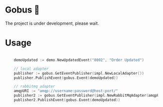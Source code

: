 # Gobus 🚧
The project is under development, please wait.

# Usage

```go

	demoUpdated := demo.NewUpdatedEvent("8002", "Order Updated")

	// local adapter
	publisher := gobus.GetEventPublisher(impl.NewLocalAdapter())
	publisher.PublishEvent(gobus.Event(demoUpdated))

	// rabbitmq adapter
	amqpURI := "amqp://username:password@host:port/"
	publisher2 := gobus.GetEventPublisher(impl.NewRabbitMqAdapter(amqpURI))
	publisher2.PublishEvent(gobus.Event(demoUpdated))

```
